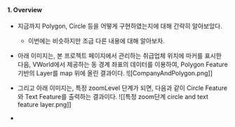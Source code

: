 
#### 1. Overview

- 지금까지 Polygon, Circle 등을 어떻게 구현하였는지에 대해 간략히 알아보았다.
	- 이번에는 비슷하지만 조금 다른 내용에 대해 알아보자.

- 아래 이미지는, 본 프로젝트 페이지에서 관리하는 취급업체 위치에 마커를 표시한 다음, VWorld에서 제공하는 동 경계 좌표의 데이터를 이용하여, Polygon Feature 기반의 Layer를 map 위에 올린 결과이다.
![[CompanyAndPolygon.png]]

- 그리고 아래 이미지는, 특정 zoomLevel 단계가 되면, 다음과 같이 Circle Feature와 Text Feature를 출력하는 결과이다.
![[특정 zoom단계 circle and text feature layer.png]]

- 